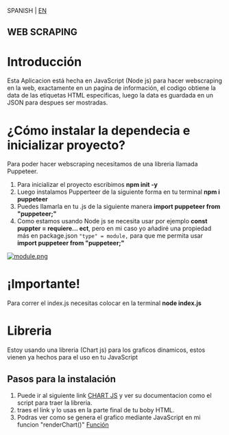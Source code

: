  SPANISH | [EN](EN_README.md)

## WEB SCRAPING

# Introducción 
Esta Aplicacion está hecha en JavaScript (Node js) para hacer webscraping en la web, exactamente en un pagina de información, el codigo obtiene la data de las etiquetas HTML especificas, luego
la data es guardada en un JSON para despues ser mostradas.

# ¿Cómo instalar la dependecia e inicializar proyecto? 

Para poder hacer webscraping necesitamos de una libreria llamada Puppeteer.

1) Para inicializar el proyecto escribimos **npm init -y**
2) Luego instalamos Pupperteer de la siguiente forma en tu terminal **npm i puppeteer**
3) Puedes llamarla en tu .js de la siguiente manera **import puppeteer from "puppeteer;"**
4) Como estamos usando Node js se necesita usar por ejemplo **const puppter = requiere... ect**, pero en mi caso yo
   añadiré una propiedad más en package.json `"type" = module,` para que me permita usar **import puppeteer from "puppeteer;"**
   
[![module.png](https://i.postimg.cc/GhVS6cRf/module.png)](https://postimg.cc/ppQZFMpQ)

# ¡Importante!
Para correr el index.js necesitas colocar en la terminal **node index.js** 

# Libreria 
Estoy usando una libreria (Chart js) para los graficos dinamicos, estos vienen ya hechos para el uso en tu JavaScript 

## Pasos para la instalación
1) Puede ir al siguiente link [CHART JS](https://www.chartjs.org/) y ver su documentacion como el script para traer la libreria.
2) traes el link y lo usas en la parte final de tu boby HTML.
3) Podras ver como se genera el grafico mediante JavaScript en mi funcion "renderChart()" [Función](src/js/app.js)
